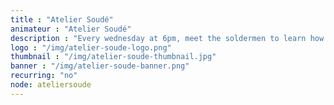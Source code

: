 ```yaml
---
title : "Atelier Soudé"
animateur : "Atelier Soudé"
description : "Every wednesday at 6pm, meet the soldermen to learn how to repair your daily household electronics and fight against planned obsolescence."
logo : "/img/atelier-soude-logo.png"
thumbnail : "/img/atelier-soude-thumbnail.jpg"
banner : "/img/atelier-soude-banner.png"
recurring: "no"
node: ateliersoude
---
```

